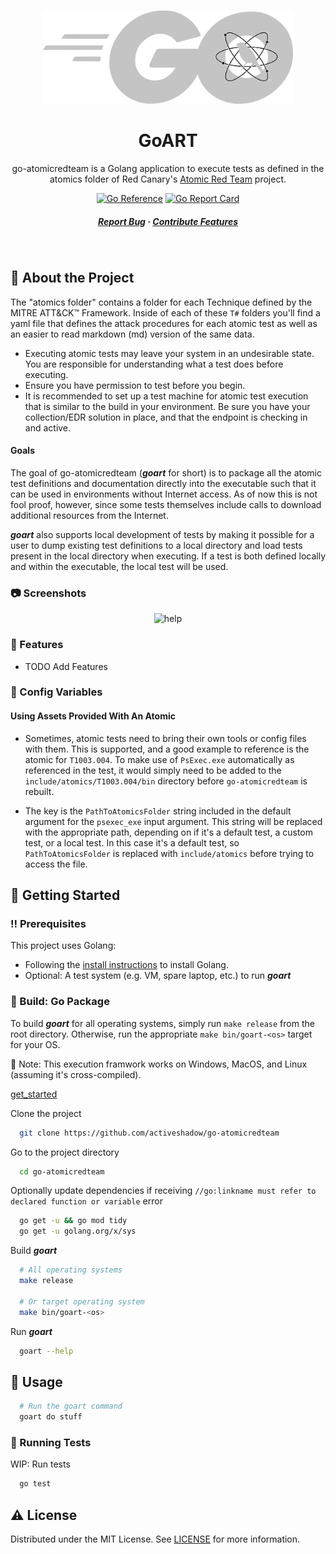 #

<div align="center">

  <img src="include/logo.png" alt="logo" width="400" height="auto" />
  <h1>GoART</h1>

  <p>
    go-atomicredteam is a Golang application to execute tests as defined in the atomics folder of Red Canary's <a href="https://github.com/redcanaryco/atomic-red-team">Atomic Red Team</a> project.
  </p>

<!-- Badges -->

[![Go Reference](https://pkg.go.dev/badge/github.com/activeshadow/go-atomicredteam.svg)](https://pkg.go.dev/github.com/activeshadow/go-atomicredteam) [![Go Report Card](https://goreportcard.com/badge/github.com/activeshadow/go-atomicredteam?style=flat-square)](https://goreportcard.com/report/github.com/activeshadow/go-atomicredteam)

<h5>
    <a href="https://github.com/activeshadow/go-atomicredteam/issues/">Report Bug</a>
  <span> · </span>
    <a href="https://github.com/activeshadow/go-atomicredteam/pulls/">Contribute Features</a>
  </h5>
</div>

<br />

<!-- About the Project -->
## :star2: About the Project

The "atomics folder" contains a folder for each Technique defined by the MITRE ATT&CK™ Framework. Inside of each of these `T#` folders you'll find a yaml file that defines the attack procedures for each atomic test as well as an easier to read markdown (md) version of the same data.

- Executing atomic tests may leave your system in an undesirable state. You are responsible for understanding what a test does before executing.
- Ensure you have permission to test before you begin.
- It is recommended to set up a test machine for atomic test execution that is similar to the build in your environment. Be sure you have your collection/EDR solution in place, and that the endpoint is checking in and active.

#### Goals

The goal of go-atomicredteam (***goart*** for short) is to package all the atomic test definitions and documentation directly into the executable such that it can be used in environments without Internet access. As of now this is not fool proof, however, since some tests themselves include calls to download additional resources from the Internet.

***goart*** also supports local development of tests by making it possible for a
user to dump existing test definitions to a local directory and load tests
present in the local directory when executing. If a test is both defined
locally and within the executable, the local test will be used.

<!-- Screenshots -->
### :camera: Screenshots

<p align="center">
  <img width="890" alt="help" src="https://user-images.githubusercontent.com/1636709/172274747-b2a6d6c4-4171-4cd9-9e56-4215256bc193.png">

</p>


<!-- Features -->
### :dart: Features

- TODO Add Features
<!-- Config Variables -->
### :key: Config Variables

#### Using Assets Provided With An Atomic

- Sometimes, atomic tests need to bring their own tools or config files with them.
This is supported, and a good example to reference is the atomic for
`T1003.004`. To make use of `PsExec.exe` automatically as referenced in the
test, it would simply need to be added to the `include/atomics/T1003.004/bin`
directory before `go-atomicredteam` is rebuilt.

- The key is the `PathToAtomicsFolder` string included in the default argument for
the `psexec_exe` input argument. This string will be replaced with the
appropriate path, depending on if it's a default test, a custom test, or a local
test. In this case it's a default test, so `PathToAtomicsFolder` is replaced
with `include/atomics` before trying to access the file.

<!-- Getting Started -->
## :toolbox: Getting Started

<!-- Prerequisites -->
### :bangbang: Prerequisites

This project uses Golang:

- Following the [install instructions](https://go.dev/doc/install) to install Golang.
- Optional: A test system (e.g. VM, spare laptop, etc.) to run ***goart***

<!-- Run Locally -->
### :running: Build: Go Package

To build ***goart*** for all operating systems, simply run `make release` from
the root directory. Otherwise, run the appropriate `make bin/goart-<os>`
target for your OS.

📝 Note: This execution framwork works on Windows, MacOS, and Linux (assuming it's cross-compiled).

[get_started](https://user-images.githubusercontent.com/1636709/172280657-7e8d49a3-28f5-4045-95e8-e19226fc7819.gif)


Clone the project

```bash
  git clone https://github.com/activeshadow/go-atomicredteam
```

Go to the project directory

```bash
  cd go-atomicredteam
```

Optionally update dependencies if receiving `//go:linkname must refer to declared function or variable` error

```bash
  go get -u && go mod tidy
  go get -u golang.org/x/sys
```

Build ***goart***

```bash
  # All operating systems
  make release

  # Or target operating system
  make bin/goart-<os>
```

Run ***goart***

```bash
  goart --help
```

<!-- Usage -->
## :eyes: Usage

```bash
  # Run the goart command
  goart do stuff
```

<!-- Running Tests -->
### :test_tube: Running Tests

WIP: Run tests

```bash
  go test
```

<!-- License -->
## :warning: License

Distributed under the MIT License. See [LICENSE](LICENSE) for more information.

